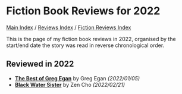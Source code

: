 # Fiction Book Reviews for 2022

[Main Index](../../../README.md) / [Reviews Index](../../README.md) / [Fiction Reviews Index](../README.md)

This is the page of my fiction book reviews in 2022, organised by the start/end date the story was read in reverse chronological order.

## Reviewed in 2022
- [**The Best of Greg Egan**](aws-iam-policy-sharesave-resource-scheduler.md) by Greg Egan *(2022/01/05)*
- [**Black Water Sister**](20220221-BlackWaterSister.md) by Zen Cho *(2022/02/21)*
